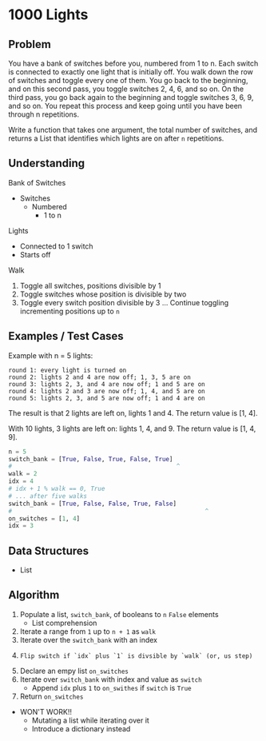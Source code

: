 # 1000 Lights

## Problem

You have a bank of switches before you, numbered from 1 to n. Each switch is connected to exactly one light that is initially off. You walk down the row of switches and toggle every one of them. You go back to the beginning, and on this second pass, you toggle switches 2, 4, 6, and so on. On the third pass, you go back again to the beginning and toggle switches 3, 6, 9, and so on. You repeat this process and keep going until you have been through n repetitions.

Write a function that takes one argument, the total number of switches, and returns a List that identifies which lights are on after `n` repetitions.

## Understanding

Bank of Switches
- Switches
	- Numbered
		- 1 to n

Lights
- Connected to 1 switch
- Starts off

Walk
1. Toggle all switches, positions divisible by 1
2. Toggle switches whose position is divisible by two
3. Toggle every switch position divisible by 3
... Continue toggling incrementing positions up to `n`

## Examples / Test Cases

Example with n = 5 lights:

    round 1: every light is turned on
    round 2: lights 2 and 4 are now off; 1, 3, 5 are on
    round 3: lights 2, 3, and 4 are now off; 1 and 5 are on
    round 4: lights 2 and 3 are now off; 1, 4, and 5 are on
    round 5: lights 2, 3, and 5 are now off; 1 and 4 are on

The result is that 2 lights are left on, lights 1 and 4. The return value is [1, 4].

With 10 lights, 3 lights are left on: lights 1, 4, and 9. The return value is [1, 4, 9].

```python
n = 5
switch_bank = [True, False, True, False, True]
# 			                                   ^
walk = 2
idx = 4
# idx + 1 % walk == 0, True
# ... after five walks
switch_bank = [True, False, False, True, False]
# 		                     					       ^
on_switches = [1, 4]
idx = 3
```

## Data Structures

- List

## Algorithm

1. Populate a list, `switch_bank`, of booleans to `n` `False` elements
	- List comprehension
2. Iterate a range from `1` up to `n + 1` as `walk`
3.   Iterate over the `switch_bank` with an index
4.     Flip switch if `idx` plus `1` is divsible by `walk` (or, us step)
5. Declare an empy list `on_switches`
6. Iterate over `switch_bank` with index and value as `switch`
	- Append `idx` plus `1` to `on_swithes` if `switch` is `True`
7. Return `on_switches`

- WON'T WORK!!
	- Mutating a list while iterating over it
	- Introduce a dictionary instead
